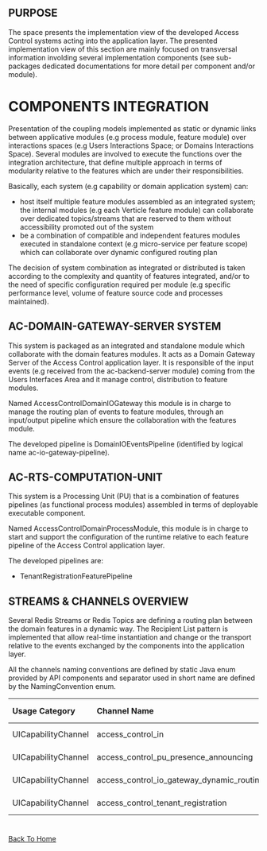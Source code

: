 ## PURPOSE
The space presents the implementation view of the developed Access Control systems acting into the application layer.
The presented implementation view of this section are mainly focused on transversal information involding several implementation components (see sub-packages dedicated documentations for more detail per component and/or module).

# COMPONENTS INTEGRATION
Presentation of the coupling models implemented as static or dynamic links between applicative modules (e.g process module, feature module) over interactions spaces (e.g Users Interactions Space; or Domains Interactions Space).
Several modules are involved to execute the functions over the integration architecture, that define multiple approach in terms of modularity relative to the features which are under their responsibilities.

Basically, each system (e.g capability or domain application system) can:
- host itself multiple feature modules assembled as an integrated system; the internal modules (e.g each Verticle feature module) can collaborate over dedicated topics/streams that are reserved to them without accessibility promoted out of the system
- be a combination of compatible and independent features modules executed in standalone context (e.g micro-service per feature scope) which can collaborate over dynamic configured routing plan

The decision of system combination as integrated or distributed is taken according to the complexity and quantity of features integrated, and/or to the need of specific configuration required per module (e.g specific performance level, volume of feature source code and processes maintained).

## AC-DOMAIN-GATEWAY-SERVER SYSTEM
This system is packaged as an integrated and standalone module which collaborate with the domain features modules. It acts as a Domain Gateway Server of the Access Control application layer.
It is responsible of the input events (e.g received from the ac-backend-server module) coming from the Users Interfaces Area and it manage control, distribution to feature modules.

Named AccessControlDomainIOGateway this module is in charge to manage the routing plan of events to feature modules, through an input/output pipeline which ensure the collaboration with the features module.

The developed pipeline is DomainIOEventsPipeline (identified by logical name ac-io-gateway-pipeline).

## AC-RTS-COMPUTATION-UNIT
This system is a Processing Unit (PU) that is a combination of features pipelines (as functional process modules) assembled in terms of deployable executable component.

Named AccessControlDomainProcessModule, this module is in charge to start and support the configuration of the runtime relative to each feature pipeline of the Access Control application layer.

The developed pipelines are:
- TenantRegistrationFeaturePipeline

## STREAMS & CHANNELS OVERVIEW
Several Redis Streams or Redis Topics are defining a routing plan between the domain features in a dynamic way. The Recipient List pattern is implemented that allow real-time instantiation and change or the transport relative to the events exchanged by the components into the application layer.

All the channels naming conventions are defined by static Java enum provided by API components and separator used in short name are defined by the NamingConvention enum.

|Usage Category|Channel Name|Short Name|Channel Type|Supported Event Types|Ownership|
|:--|:--|:--|:--|:--|:--|
|UICapabilityChannel|access_control_in|ac-in|Redis Stream|Command|DomainIOEventsPipeline|
|UICapabilityChannel|access_control_pu_presence_announcing|ac.pu_presence_announcing|Redis Topic| |DomainIOEventsPipeline|
|UICapabilityChannel|access_control_io_gateway_dynamic_routing_plan_evolution|ac.io_gateway_routing_plan_evolution|Redis Topic|Command(CollaborationEventType.PROCESSING_UNIT_PRESENCE_ANNOUNCE_REQUESTED), DomainEvent(CollaborationEventType.PROCESSING_UNIT_ROUTING_PATHS_REGISTERED)|DomainIOEventsPipeline|
|UICapabilityChannel|access_control_tenant_registration|ac-tenant_registration|Redis Stream| |TenantRegistrationFeaturePipeline|

#
[Back To Home](/README.md)
